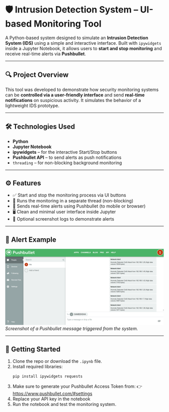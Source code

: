 # 🛡️ Intrusion Detection System – UI-based Monitoring Tool

A Python-based system designed to simulate an **Intrusion Detection System (IDS)** using a simple and interactive interface. Built with `ipywidgets` inside a Jupyter Notebook, it allows users to **start and stop monitoring** and receive real-time alerts via **Pushbullet**.

---

## 🔍 Project Overview

This tool was developed to demonstrate how security monitoring systems can be **controlled via a user-friendly interface** and send **real-time notifications** on suspicious activity. It simulates the behavior of a lightweight IDS prototype.

---

## 🛠️ Technologies Used

- **Python**
- **Jupyter Notebook**
- **ipywidgets** – for the interactive Start/Stop buttons
- **Pushbullet API** – to send alerts as push notifications
- `threading` – for non-blocking background monitoring

---

## ⚙️ Features

- ✅ Start and stop the monitoring process via UI buttons  
- 🔄 Runs the monitoring in a separate thread (non-blocking)  
- 📱 Sends real-time alerts using Pushbullet (to mobile or browser)  
- 🖥️ Clean and minimal user interface inside Jupyter  
- 📸 Optional screenshot logs to demonstrate alerts

---

## 📸 Alert Example

![Pushbullet Alert Screenshot](alert-screenshot.png)  
*Screenshot of a Pushbullet message triggered from the system.*

---

## 🚀 Getting Started

1. Clone the repo or download the `.ipynb` file.
2. Install required libraries:
   ```bash
   pip install ipywidgets requests
3. Make sure to generate your Pushbullet Access Token from:
👉 https://www.pushbullet.com/#settings
4. Replace your API key in the notebook
5. Run the notebook and test the monitoring system.
